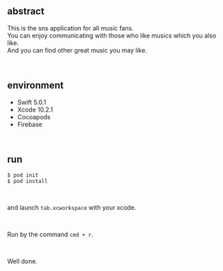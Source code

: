 ## abstract

This is the sns application for all music fans.<br>
You can enjoy communicating with those who like musics which you also like.<br>
And you can find other great music you may like.<br>

<br>

## environment

- Swift 5.0.1
- Xcode 10.2.1
- Cocoapods
- Firebase

<br>

## run

```
$ pod init
$ pod install
```
<br>

and launch `tab.xcworkspace` with your xcode.

<br>

Run by the command `cmd + r`.

<br>

Well done.

